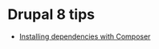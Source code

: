 # Drupal 8 tips

* [Installing dependencies with Composer](https://bojanz.wordpress.com/2015/09/18/d8-composer-definitive-intro/)
